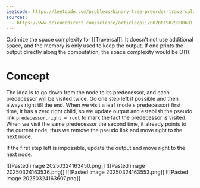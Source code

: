 ```yaml
---
Leetcode: https://leetcode.com/problems/binary-tree-preorder-traversal/editorial/
sources:
  - https://www.sciencedirect.com/science/article/pii/0020019079900681
---
```

Optimize the space complexity for [[Traversal]]. It doesn't not use additional space, and the memory is only used to keep the output. If one prints the output directly along the computation, the space complexity would be O(1).
# Concept

The idea is to go down from the node to its predecessor, and each predecessor will be visited twice. Go one step left if possible and then always right till the end. 
When we visit a leaf (node's predecessor) first time, it has a zero right child, so we update output and establish the pseudo link `predecessor.right = root` to mark the fact the predecessor is visited. 
When we visit the same predecessor the second time, it already points to the current node, thus we remove the pseudo link and move right to the next node.

If the first step left is impossible, update the output and move right to the next node.

![[Pasted image 20250324163450.png]]
![[Pasted image 20250324163536.png]]
![[Pasted image 20250324163553.png]]
![[Pasted image 20250324163607.png]]
